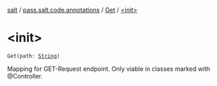 [salt](../../index.md) / [pass.salt.code.annotations](../index.md) / [Get](index.md) / [&lt;init&gt;](./-init-.md)

# &lt;init&gt;

`Get(path: `[`String`](https://kotlinlang.org/api/latest/jvm/stdlib/kotlin/-string/index.html)`)`

Mapping for GET-Request endpoint.
Only viable in classes marked with @Controller.

